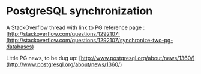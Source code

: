 PostgreSQL synchronization
==========================

A StackOverflow thread with link to PG reference page :
[http://stackoverflow.com/questions/1292107](http://stackoverflow.com/questions/1292107/synchronize-two-pg-databases)

Little PG news, to be dug up: [http://www.postgresql.org/about/news/1360/](http://www.postgresql.org/about/news/1360/)
